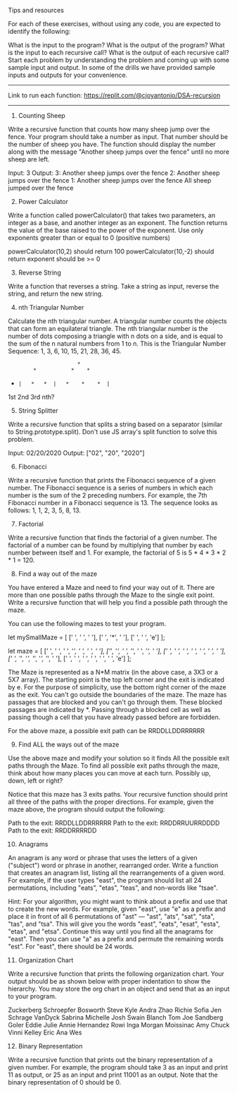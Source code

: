 Tips and resources

For each of these exercises, without using any code, you are expected to identify the following:

What is the input to the program?
What is the output of the program?
What is the input to each recursive call?
What is the output of each recursive call?
Start each problem by understanding the problem and coming up with some sample input and output. In some of the drills we have provided sample inputs and outputs for your convenience.

***

Link to run each function:
https://replit.com/@cjoyantonio/DSA-recursion

***

1. Counting Sheep

Write a recursive function that counts how many sheep jump over the fence. Your program should take a number as input. That number should be the number of sheep you have. The function should display the number along with the message "Another sheep jumps over the fence" until no more sheep are left.

Input: 3
Output:
3: Another sheep jumps over the fence
2: Another sheep jumps over the fence
1: Another sheep jumps over the fence
All sheep jumped over the fence


2. Power Calculator

Write a function called powerCalculator() that takes two parameters, an integer as a base, and another integer as an exponent. The function returns the value of the base raised to the power of the exponent. Use only exponents greater than or equal to 0 (positive numbers)

powerCalculator(10,2) should return 100
powerCalculator(10,-2) should return exponent should be >= 0


3. Reverse String

Write a function that reverses a string. Take a string as input, reverse the string, and return the new string.


4. nth Triangular Number

Calculate the nth triangular number. A triangular number counts the objects that can form an equilateral triangle. The nth triangular number is the number of dots composing a triangle with n dots on a side, and is equal to the sum of the n natural numbers from 1 to n. This is the Triangular Number Sequence: 1, 3, 6, 10, 15, 21, 28, 36, 45.

                          *
            *           *    *
*     |   *   *  |   *    *    *  |

 1st       2nd           3rd             nth?  


5. String Splitter

Write a recursive function that splits a string based on a separator (similar to String.prototype.split). Don't use JS array's split function to solve this problem.

Input: 02/20/2020
Output: ["02", "20", "2020"]


6. Fibonacci

Write a recursive function that prints the Fibonacci sequence of a given number. The Fibonacci sequence is a series of numbers in which each number is the sum of the 2 preceding numbers. For example, the 7th Fibonacci number in a Fibonacci sequence is 13. The sequence looks as follows: 1, 1, 2, 3, 5, 8, 13.


7. Factorial

Write a recursive function that finds the factorial of a given number. The factorial of a number can be found by multiplying that number by each number between itself and 1. For example, the factorial of 5 is 5 * 4 * 3 * 2 * 1 = 120.


8. Find a way out of the maze

You have entered a Maze and need to find your way out of it. There are more than one possible paths through the Maze to the single exit point. Write a recursive function that will help you find a possible path through the maze.

You can use the following mazes to test your program.

let mySmallMaze = [
    [' ', ' ', ' '],
    [' ', '*', ' '],
    [' ', ' ', 'e']
];

let maze = [
    [' ', ' ', ' ', '*', ' ', ' ', ' '],
    ['*', '*', ' ', '*', ' ', '*', ' '],
    [' ', ' ', ' ', ' ', ' ', ' ', ' '],
    [' ', '*', '*', '*', '*', '*', ' '],
    [' ', ' ', ' ', ' ', ' ', ' ', 'e']
];

The Maze is represented as a N*M matrix (in the above case, a 3X3 or a 5X7 array). The starting point is the top left corner and the exit is indicated by e. For the purpose of simplicity, use the bottom right corner of the maze as the exit. You can't go outside the boundaries of the maze. The maze has passages that are blocked and you can't go through them. These blocked passages are indicated by *. Passing through a blocked cell as well as passing though a cell that you have already passed before are forbidden.

For the above maze, a possible exit path can be RRDDLLDDRRRRRR


9. Find ALL the ways out of the maze

Use the above maze and modify your solution so it finds All the possible exit paths through the Maze. To find all possible exit paths through the maze, think about how many places you can move at each turn. Possibly up, down, left or right?

Notice that this maze has 3 exits paths. Your recursive function should print all three of the paths with the proper directions. For example, given the maze above, the program should output the following:

Path to the exit: RRDDLLDDRRRRRR
Path to the exit: RRDDRRUURRDDDD
Path to the exit: RRDDRRRRDD


10. Anagrams

An anagram is any word or phrase that uses the letters of a given ("subject") word or phrase in another, rearranged order. Write a function that creates an anagram list, listing all the rearrangements of a given word. For example, if the user types "east", the program should list all 24 permutations, including "eats", "etas", "teas", and non-words like "tsae".

Hint: For your algorithm, you might want to think about a prefix and use that to create the new words. For example, given "east", use "e" as a prefix and place it in front of all 6 permutations of "ast" — "ast", "ats", "sat", "sta", "tas", and "tsa". This will give you the words "east", "eats", "esat", "esta", "etas", and "etsa". Continue this way until you find all the anagrams for "east". Then you can use "a" as a prefix and permute the remaining words "est". For "east", there should be 24 words.


11. Organization Chart

Write a recursive function that prints the following organization chart. Your output should be as shown below with proper indentation to show the hierarchy. You may store the org chart in an object and send that as an input to your program.

Zuckerberg
    Schroepfer
        Bosworth
            Steve
            Kyle
            Andra
        Zhao
            Richie
            Sofia
            Jen
    Schrage
        VanDyck
            Sabrina
            Michelle
            Josh
        Swain
            Blanch
            Tom
            Joe
    Sandberg
        Goler
            Eddie
            Julie
            Annie
       Hernandez
            Rowi
            Inga
            Morgan
       Moissinac
            Amy
            Chuck
            Vinni
       Kelley
            Eric
            Ana
            Wes


12. Binary Representation

Write a recursive function that prints out the binary representation of a given number. For example, the program should take 3 as an input and print 11 as output, or 25 as an input and print 11001 as an output. Note that the binary representation of 0 should be 0.
